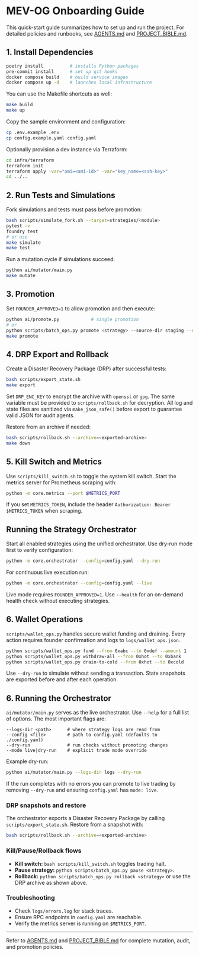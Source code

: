 # MEV-OG Onboarding Guide

This quick-start guide summarizes how to set up and run the project. For detailed policies and runbooks, see [AGENTS.md](../AGENTS.md) and [PROJECT_BIBLE.md](../PROJECT_BIBLE.md).

## 1. Install Dependencies

```bash
poetry install          # installs Python packages
pre-commit install      # set up git hooks
docker compose build    # build service images
docker compose up -d    # launches local infrastructure
```
You can use the Makefile shortcuts as well:
```bash
make build
make up
```

Copy the sample environment and configuration:

```bash
cp .env.example .env
cp config.example.yaml config.yaml
```

Optionally provision a dev instance via Terraform:

```bash
cd infra/terraform
terraform init
terraform apply -var="ami=<ami-id>" -var="key_name=<ssh-key>"
cd ../..
```

## 2. Run Tests and Simulations

Fork simulations and tests must pass before promotion:

```bash
bash scripts/simulate_fork.sh --target=strategies/<module>
pytest -v
foundry test
# or use
make simulate
make test
```

Run a mutation cycle if simulations succeed:

```bash
python ai/mutator/main.py
make mutate
```

## 3. Promotion

Set `FOUNDER_APPROVED=1` to allow promotion and then execute:

```bash
python ai/promote.py            # single promotion
# or
python scripts/batch_ops.py promote <strategy> --source-dir staging --dest-dir active
make promote
```

## 4. DRP Export and Rollback

Create a Disaster Recovery Package (DRP) after successful tests:

```bash
bash scripts/export_state.sh
make export
```

Set `DRP_ENC_KEY` to encrypt the archive with `openssl` or `gpg`. The same
variable must be provided to `scripts/rollback.sh` for decryption.
All log and state files are sanitized via `make_json_safe()` before export to
guarantee valid JSON for audit agents.

Restore from an archive if needed:

```bash
bash scripts/rollback.sh --archive=<exported-archive>
make down
```

## 5. Kill Switch and Metrics

Use `scripts/kill_switch.sh` to toggle the system kill switch. Start the metrics
server for Prometheus scraping with:

```bash
python -m core.metrics --port $METRICS_PORT
```
If you set `METRICS_TOKEN`, include the header
`Authorization: Bearer $METRICS_TOKEN` when scraping.

## Running the Strategy Orchestrator

Start all enabled strategies using the unified orchestrator. Use dry-run mode
first to verify configuration:

```bash
python -m core.orchestrator --config=config.yaml --dry-run
```

For continuous live execution run:

```bash
python -m core.orchestrator --config=config.yaml --live
```

Live mode requires `FOUNDER_APPROVED=1`. Use `--health` for an on-demand health
check without executing strategies.

## 6. Wallet Operations

`scripts/wallet_ops.py` handles secure wallet funding and draining. Every action
requires founder confirmation and logs to `logs/wallet_ops.json`.

```bash
python scripts/wallet_ops.py fund --from 0xabc --to 0xdef --amount 1
python scripts/wallet_ops.py withdraw-all --from 0xhot --to 0xbank
python scripts/wallet_ops.py drain-to-cold --from 0xhot --to 0xcold
```

Use `--dry-run` to simulate without sending a transaction. State snapshots are
exported before and after each operation.

## 6. Running the Orchestrator

`ai/mutator/main.py` serves as the live orchestrator. Use `--help` for a full
list of options. The most important flags are:

```
--logs-dir <path>      # where strategy logs are read from
--config <file>        # path to config.yaml (defaults to ./config.yaml)
--dry-run              # run checks without promoting changes
--mode live|dry-run    # explicit trade mode override
```

Example dry-run:

```bash
python ai/mutator/main.py --logs-dir logs --dry-run
```

If the run completes with no errors you can promote to live trading by removing
`--dry-run` and ensuring `config.yaml` has `mode: live`.

### DRP snapshots and restore

The orchestrator exports a Disaster Recovery Package by calling
`scripts/export_state.sh`. Restore from a snapshot with:

```bash
bash scripts/rollback.sh --archive=<exported-archive>
```

### Kill/Pause/Rollback flows

* **Kill switch:** `bash scripts/kill_switch.sh` toggles trading halt.
* **Pause strategy:** `python scripts/batch_ops.py pause <strategy>`.
* **Rollback:** `python scripts/batch_ops.py rollback <strategy>` or use the DRP
  archive as shown above.

### Troubleshooting

* Check `logs/errors.log` for stack traces.
* Ensure RPC endpoints in `config.yaml` are reachable.
* Verify the metrics server is running on `$METRICS_PORT`.



---

Refer to [AGENTS.md](../AGENTS.md) and [PROJECT_BIBLE.md](../PROJECT_BIBLE.md) for
complete mutation, audit, and promotion policies.
